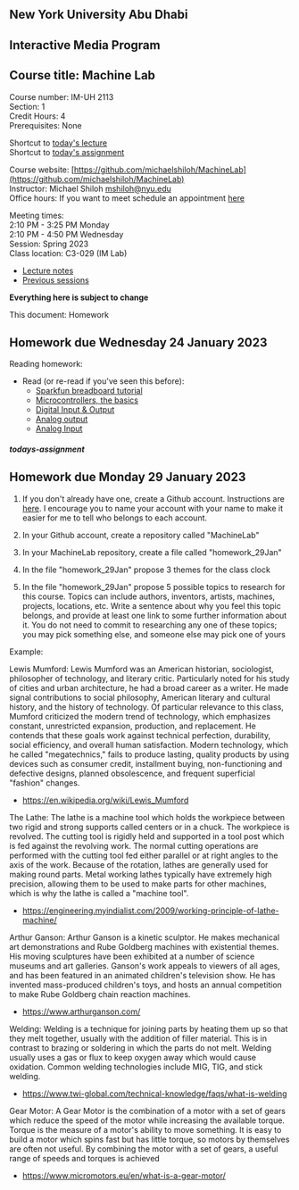 ## New York University Abu Dhabi    
## Interactive Media Program    
## Course title: Machine Lab  
Course number: IM-UH 2113  
Section: 1    
Credit Hours: 4         
Prerequisites: None       

Shortcut to [today's lecture](lectureNotes.md/#todays-lecture)  
Shortcut to [today's assignment](homework.md#todays-assignment)  

Course website: [https://github.com/michaelshiloh/MachineLab](https://github.com/michaelshiloh/MachineLab)      
Instructor: Michael Shiloh mshiloh@nyu.edu    
Office hours: If you want to meet schedule an appointment [here](https://calendly.com/michaelshiloh/office_hours)

Meeting times:    
	2:10 PM - 3:25 PM Monday  
	2:10 PM - 4:50 PM Wednesday  
Session: Spring 2023  
Class location: C3-029 (IM Lab)  
- [Lecture notes](lectureNotes.md)
- [Previous sessions](previousSessions/previousSessions.md)

**Everything here is subject to change**


This document: Homework

## Homework due Wednesday 24 January 2023

Reading homework:
- Read (or re-read if you've seen this before):
    - [Sparkfun breadboard tutorial](https://learn.sparkfun.com/tutorials/how-to-use-a-breadboard/all)
    - [Microcontrollers, the basics](https://itp.nyu.edu/physcomp/lessons/microcontrollers-the-basics/)
    - [Digital Input &
      Output](https://itp.nyu.edu/physcomp/lessons/digital-input-output/)
    - [Analog output](https://itp.nyu.edu/physcomp/lessons/analog-output/)
    - [Analog Input](https://itp.nyu.edu/physcomp/lessons/analog-input/)

##### todays-assignment
## Homework due Monday 29 January 2023

1. If you don't already have one, create a Github account. Instructions are 
[here](https://github.com/michaelshiloh/resourcesForClasses?tab=readme-ov-file#github-resources). 
I encourage you to name your account with your name to make it easier for me to 
tell who belongs to each account. 

1. In your Github account, create a repository called "MachineLab"

1. In your MachineLab repository, create a file called "homework_29Jan"

1. In the file "homework_29Jan" propose 3 themes for the class clock

1. In the file "homework_29Jan" propose 5 possible topics to research for this
   course. Topics can include authors, inventors, artists, machines, projects,
   locations, etc. Write a sentence about why you feel this topic belongs, and
   provide at least one link to some further information about it. You do not
   need to commit to researching any one of these topics; you may pick
   something else, and someone else may pick one of yours

Example:

Lewis Mumford: Lewis Mumford was an American historian, sociologist,
philosopher of technology, and literary critic. Particularly noted for his
study of cities and urban architecture, he had a broad career as a writer.  He
made signal contributions to social philosophy, American literary and cultural
history, and the history of technology. Of particular relevance to this class,
Mumford criticized the modern trend of technology, which emphasizes constant,
unrestricted expansion, production, and replacement. He contends that these
goals work against technical perfection, durability, social efficiency, and
overall human satisfaction. Modern technology, which he called "megatechnics,"
fails to produce lasting, quality products by using devices such as consumer
credit, installment buying, non-functioning and defective designs, planned
obsolescence, and frequent superficial "fashion" changes.
- https://en.wikipedia.org/wiki/Lewis_Mumford

The Lathe: The lathe is a machine tool which holds the workpiece between two
rigid and strong supports called centers or in a chuck. The workpiece is
revolved.  The cutting tool is rigidly held and supported in a tool post which
is fed against the revolving work. The normal cutting operations are performed
with the cutting tool fed either parallel or at right angles to the axis of
the work. Because of the rotation, lathes are generally used for making round
parts. Metal working lathes typically have extremely high precision, allowing
them to be used to make parts for other machines, which is why the lathe is
called a "machine tool".
- https://engineering.myindialist.com/2009/working-principle-of-lathe-machine/

Arthur Ganson: Arthur Ganson is a kinetic sculptor. He makes mechanical art
demonstrations and Rube Goldberg machines with existential themes. His moving
sculptures have been exhibited at a number of science museums and art
galleries. Ganson's work appeals to viewers of all ages, and has been featured
in an animated children's television show. He has invented mass-produced
children's toys, and hosts an annual competition to make Rube Goldberg chain
reaction machines.
- https://www.arthurganson.com/

Welding: Welding is a technique for joining parts by heating them up so
that they melt together, usually with the addition of filler material. This is
in contrast to brazing or soldering in which the parts do not melt. Welding
usually uses a gas or flux to keep oxygen away which would cause oxidation.
Common welding technologies include MIG, TIG, and stick welding.
- https://www.twi-global.com/technical-knowledge/faqs/what-is-welding

Gear Motor: A Gear Motor is the combination of a motor with a set of gears
which reduce the speed of the motor while increasing the available torque.
Torque is the measure of a motor's ability to move something. It is easy to
build a motor which spins fast but has little torque, so motors by themselves
are often not useful. By combining the motor with a set of gears, a useful
range of speeds and torques is achieved
- https://www.micromotors.eu/en/what-is-a-gear-motor/



